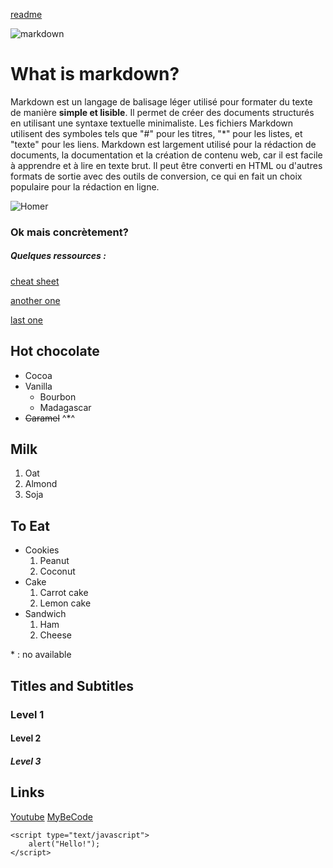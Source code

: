 
[readme](README.md)

![markdown](https://cdn.hashnode.com/res/hashnode/image/upload/v1605362981730/wDYGLi6rK.png)
# What is markdown?

Markdown est un langage de balisage léger utilisé pour formater du texte de manière **simple et lisible**. Il permet de créer des documents structurés en utilisant une syntaxe textuelle minimaliste. Les fichiers Markdown utilisent des symboles tels que "#" pour les titres, "*" pour les listes, et "texte" pour les liens. Markdown est largement utilisé pour la rédaction de documents, la documentation et la création de contenu web, car il est facile à apprendre et à lire en texte brut. Il peut être converti en HTML ou d'autres formats de sortie avec des outils de conversion, ce qui en fait un choix populaire pour la rédaction en ligne.

![Homer](https://media.tenor.com/ObpKQHWJ2IYAAAAM/side-eyeing-chloe-chloe.gif)

### Ok mais concrètement?

##### Quelques ressources : 

[cheat sheet](https://www.freecodecamp.org/news/markdown-cheatsheet/
)

[another one](https://experienceleague.adobe.com/docs/contributor/contributor-guide/writing-essentials/markdown.html?lang=fr)

[last one](https://docs.zettlr.com/fr/reference/markdown-basics/)

## Hot chocolate

- Cocoa
- Vanilla
  - Bourbon
  - Madagascar
- ~~Caramel~~ ^*^

## Milk

1. Oat
2. Almond
3. Soja

## To Eat

- Cookies
    1. Peanut
    2. Coconut
- Cake
  1. Carrot cake
  2. Lemon cake
- Sandwich
    1. Ham
    2. Cheese

<p>* : no available</p>

## Titles and Subtitles

### Level 1

#### Level 2

##### Level 3

## Links
[Youtube](https://www.youtube.com/)
[MyBeCode](https://my.becode.org/dashboard)







```
<script type="text/javascript">
    alert("Hello!");
</script>
```

